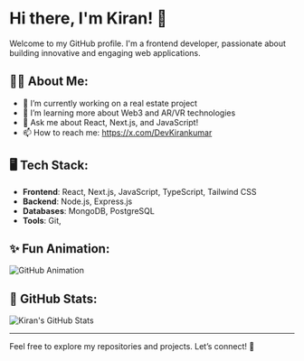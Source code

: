 # Hi there, I'm Kiran! 👋

Welcome to my GitHub profile. I'm a frontend developer, passionate about building innovative and engaging web applications.

## 👨‍💻 About Me:
- 🔭 I’m currently working on a real estate project
- 🌱 I’m learning more about Web3 and AR/VR technologies
- 💬 Ask me about React, Next.js, and JavaScript!
- 📫 How to reach me: https://x.com/DevKirankumar

## 🖥️ Tech Stack:
- **Frontend**: React, Next.js, JavaScript, TypeScript, Tailwind CSS
- **Backend**: Node.js, Express.js
- **Databases**: MongoDB, PostgreSQL
- **Tools**: Git,

## ✨ Fun Animation:

![GitHub Animation](https://media.giphy.com/media/3oEjI1erPMTMDJq2GM/giphy.gif)

## 🚀 GitHub Stats:

![Kiran's GitHub Stats](https://github-readme-stats.vercel.app/api?username=Kirankumarkm08&show_icons=true&hide_title=true&count_private=true&hide=prs&theme=radical)

---

Feel free to explore my repositories and projects. Let’s connect! 🤝
